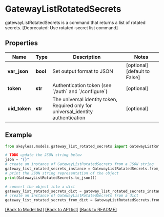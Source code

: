 # GatewayListRotatedSecrets

gatewayListRotatedSecrets is a command that returns a list of rotated secrets. [Deprecated: Use rotated-secret list command]

## Properties

Name | Type | Description | Notes
------------ | ------------- | ------------- | -------------
**var_json** | **bool** | Set output format to JSON | [optional] [default to False]
**token** | **str** | Authentication token (see &#x60;/auth&#x60; and &#x60;/configure&#x60;) | [optional] 
**uid_token** | **str** | The universal identity token, Required only for universal_identity authentication | [optional] 

## Example

```python
from akeyless.models.gateway_list_rotated_secrets import GatewayListRotatedSecrets

# TODO update the JSON string below
json = "{}"
# create an instance of GatewayListRotatedSecrets from a JSON string
gateway_list_rotated_secrets_instance = GatewayListRotatedSecrets.from_json(json)
# print the JSON string representation of the object
print(GatewayListRotatedSecrets.to_json())

# convert the object into a dict
gateway_list_rotated_secrets_dict = gateway_list_rotated_secrets_instance.to_dict()
# create an instance of GatewayListRotatedSecrets from a dict
gateway_list_rotated_secrets_from_dict = GatewayListRotatedSecrets.from_dict(gateway_list_rotated_secrets_dict)
```
[[Back to Model list]](../README.md#documentation-for-models) [[Back to API list]](../README.md#documentation-for-api-endpoints) [[Back to README]](../README.md)


